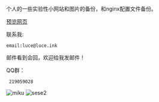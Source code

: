 个人的一些实验性小网站和图片的备份，和nginx配置文件备份。

<a href="https://luce-art.github.io/legacy_web/">预览网页</a>


联系我:
 
    email:luce@luce.ink
   邮件看到会回，欢迎给我发邮件！

 QQ群：

     219059028
     
<img src="https://www.loliapi.com/acg/pc/" alt="miku">
<img src="https://image.anosu.top/pixiv/direct/?r18" alt="sese2">


























